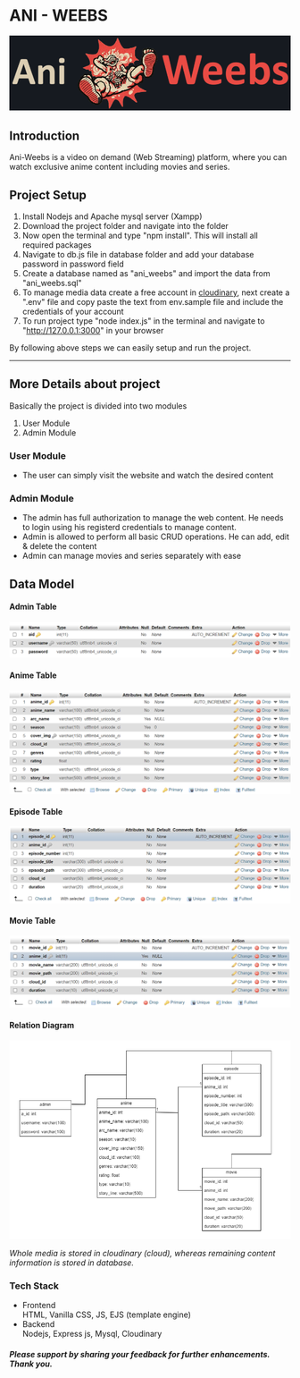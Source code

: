 
# ANI - WEEBS

![Ani Weebs Logo](/public/img/Ani-weebs%20logo.png)

## Introduction

Ani-Weebs is a video on demand (Web Streaming) platform, where you can watch exclusive anime content including movies and series. 

## Project Setup

1. Install Nodejs and Apache mysql server (Xampp)  
2. Download the project folder and navigate into the folder   
3. Now open the terminal and type "npm install". This will install all required packages  
4. Navigate to db.js file in database folder and add your database password in password field  
5. Create a database named as "ani_weebs" and import the data from "ani_weebs.sql"  
6. To manage media data create a free account in [cloudinary](https://cloudinary.com), next create a ".env" file and copy paste the text from env.sample file and include the credentials of your account  
7. To run project type "node index.js" in the terminal and navigate to "http://127.0.0.1:3000" in your browser

By following above steps we can easily setup and run the project.

___

## More Details about project

Basically the project is divided into two modules  
1. User Module  
2. Admin Module  

### User Module

+ The user can simply visit the website and watch the desired content  

### Admin Module

+ The admin has full authorization to manage the web content. He needs to login using his registerd credentials to manage content.  
+ Admin is allowed to perform all basic CRUD operations. He can add, edit & delete the content
+ Admin can manage movies and series separately with ease  

## Data Model

#### Admin Table
![Admin Table](/public/Admin%20Table.png)

#### Anime Table

![Anime Table](/public/Anime%20Table.png)

#### Episode Table
![Episode Table](/public/Episode%20Table.png)

#### Movie Table
![Movie Table](/public/Movie%20Table.png)

#### Relation Diagram

![relation diagram](/public/relation.png)

*Whole media is stored in cloudinary (cloud), whereas remaining content information is stored in database.*

### Tech Stack

+ Frontend  
  HTML, Vanilla CSS, JS, EJS (template engine)  
+ Backend  
  Nodejs, Express js, Mysql, Cloudinary


#### *Please support by sharing your feedback for further enhancements. Thank you.*